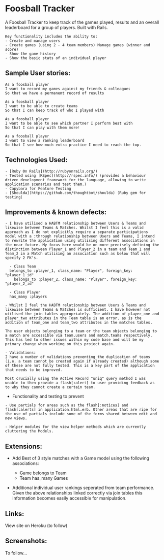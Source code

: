 Foosball Tracker
===================
A Foosball Tracker to keep track of the games played, results and an overall leaderboard for a group of players. Built with Rails.

```
Key functionality includes the ability to:
- Create and manage users
- Create games (using 2 - 4 team members) Manage games (winner and score)
- Show the game history
- Show the basic stats of an individual player
```

Sample User stories:
-------
```
As a foosball player
I want to record my games against my friends & colleagues
So that we have a permanent record of results

As a foosball player
I want to be able to create teams
So that I can keep track of who I played with

As a foosball player
I want to be able to see which partner I perform best with
So that I can play with them more!

As a foosball player
I want to view a ranking leaderboard
So that I see how much extra practice I need to reach the top.
```

Technologies Used:
-------
```
- [Ruby On Rails](http://rubyonrails.org/)
- Tested using [RSpec](http://rspec.info/) (provides a behaviour driven development framework for the language, allowing to write application scenarios and test them.)
- Capybara for Feature Testing
- [Shoulda](https://github.com/thoughtbot/shoulda) (Ruby gem for testing)
```

Improvements & known defects:
-------
```
- I have utilised a HABTM relationship between Users & Teams and likewise between Teams & Matches. Whilst I feel this is a valid approach as I do not explicitly require a separate participations model with a :through relationship between Users and Teams, I intend to rewrite the application using utilising different associations in the near future. My focus here would be on more precisely defining the distinction between Player_1 and Player_2 in a team and Team_1 and Team_2 in a Match utilising an association such as below that will specify 2 FK's.

  - Class Team
  belongs_to :player_1, class_name: "Player", foreign_key: "player_1_id"
	belongs_to :player_2, class_name: "Player", foreign_key: "player_2_id"

  - Class Player
  has_many :players
```
```
- Whilst I feel the HABTM relationship between Users & Teams and likewise between Teams & Matches is sufficient. I have however not utilised the join tables appropriately. The addition of player_one and player_two attributes in the Team table is an error, as is the addition of team_one and team_two attributes in the matches tables.

The user objects belonging to a team or the team objects belonging to a match are accessible via team.users and match.teams respectively. This has led to other issues within my code base and will be my primary change when working on this project again.
```
```
- Validations: 
I have a number of validations preventing the duplication of teams (i.e. a team cannot be created again if already created) although some of these are not fully tested. This is a key part of the application that needs to be improved.

Most crucially using the Active Record "uniq" query method I was unable to then provide a flash[:alert] to user providing feedback as to why they cannot create a certain team. 
```

- Functionality and testing to prevent 
```
- Use partials for areas such as the flash[:notices] and flash[:alerts] in application.html.erb. Other areas that are ripe for the use of partials include some of the forms shared between edit and new views.
```
```
- Helper modules for the view helper methods which are currently cluttering the Models.
```

Extensions:
-------

- Add Best of 3 style matches with a Game model using the following associations:
  -  Game belongs to Team
  -  Team has_many Games

- Additional individual user rankings seperated from team performance. Given the above relationships linked correctly via join tables this information becomes easily accessible for manipulation.

Links:
-------

View site on Heroku (to follow)


Screenshots:
-------

To follow...
